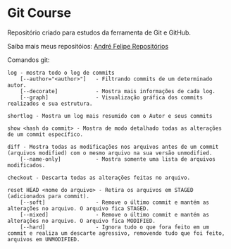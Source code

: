 # Git Course

Repositório criado para estudos da ferramenta de Git e GitHub.

Saiba mais meus repositóios: [André Felipe Repositórios](https://github.com/AndreFelipeCL/) 

Comandos git:

    log - mostra todo o log de commits
        [--author="<author>"]   - Filtrando commits de um determinado autor.
        [--decorate]            - Mostra mais informações de cada log.
        [--graph]               - Visualização gráfica dos commits realizados e sua estrutura.

    shortlog - Mostra um log mais resumido com o Autor e seus commits

    show <hash do commit> - Mostra de modo detalhado todas as alterações de um commit específico.

    diff - Mostra todas as modificações nos arquivos antes de um commit (arquivos modified) com o mesmo arquivo na sua versão unmodified.
        [--name-only]           - Mostra somente uma lista de arquivos modificados. 

    checkout - Descarta todas as alterações feitas no arquivo.

    reset HEAD <nome do arquivo> - Retira os arquivos em STAGED (adicionados para commit).
        [--soft]                - Remove o último commit e mantém as alterações no arquivo. O arquivo fica STAGED.
        [--mixed]               - Remove o último commit e mantém as alterações no arquivo. O arquivo fica MODIFIED.
        [--hard]                - Ignora tudo o que fora feito em um commit e realiza um descarte agressivo, removendo tudo que foi feito, arquivos em UNMODIFIED.

